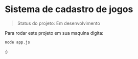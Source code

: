 <h1>Sistema de cadastro de jogos </h1>

>Status do projeto: Em desenvolvimento

Para rodar este projeto em sua maquina digita:
```
node app.js
```

:)